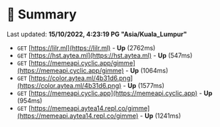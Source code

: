 # 📖 Summary
Last updated: **15/10/2022, 4:23:19 PG "Asia/Kuala_Lumpur"**

- `GET` [https://lilr.ml](https://lilr.ml) - **Up** (2762ms)
- `GET` [https://hst.aytea.ml](https://hst.aytea.ml) - **Up** (547ms)
- `GET` [https://memeapi.cyclic.app/gimme](https://memeapi.cyclic.app/gimme) - **Up** (1064ms)
- `GET` [https://color.aytea.ml/4b31d6.png](https://color.aytea.ml/4b31d6.png) - **Up** (1577ms)
- `GET` [https://memeapi.cyclic.app](https://memeapi.cyclic.app) - **Up** (954ms)
- `GET` [https://memeapi.aytea14.repl.co/gimme](https://memeapi.aytea14.repl.co/gimme) - **Up** (1241ms)
